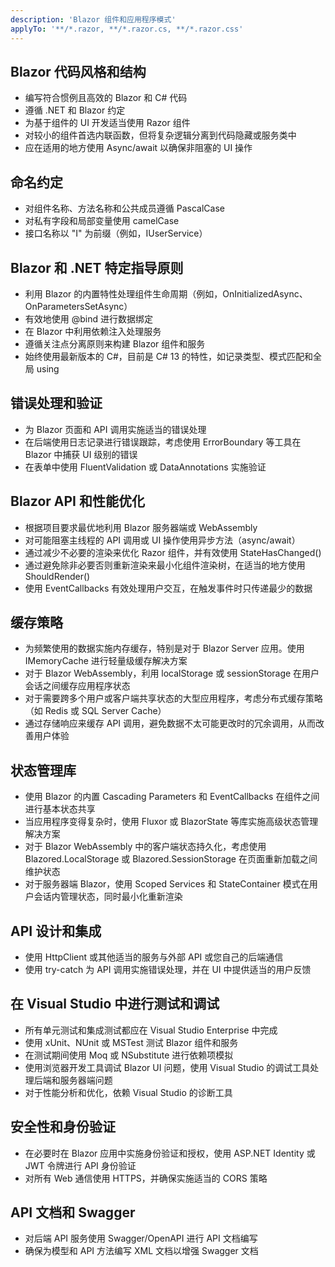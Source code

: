 ```yaml
---
description: 'Blazor 组件和应用程序模式'
applyTo: '**/*.razor, **/*.razor.cs, **/*.razor.css'
---
```


## Blazor 代码风格和结构

- 编写符合惯例且高效的 Blazor 和 C# 代码
- 遵循 .NET 和 Blazor 约定
- 为基于组件的 UI 开发适当使用 Razor 组件
- 对较小的组件首选内联函数，但将复杂逻辑分离到代码隐藏或服务类中
- 应在适用的地方使用 Async/await 以确保非阻塞的 UI 操作

## 命名约定

- 对组件名称、方法名称和公共成员遵循 PascalCase
- 对私有字段和局部变量使用 camelCase
- 接口名称以 "I" 为前缀（例如，IUserService）

## Blazor 和 .NET 特定指导原则

- 利用 Blazor 的内置特性处理组件生命周期（例如，OnInitializedAsync、OnParametersSetAsync）
- 有效地使用 @bind 进行数据绑定
- 在 Blazor 中利用依赖注入处理服务
- 遵循关注点分离原则来构建 Blazor 组件和服务
- 始终使用最新版本的 C#，目前是 C# 13 的特性，如记录类型、模式匹配和全局 using

## 错误处理和验证

- 为 Blazor 页面和 API 调用实施适当的错误处理
- 在后端使用日志记录进行错误跟踪，考虑使用 ErrorBoundary 等工具在 Blazor 中捕获 UI 级别的错误
- 在表单中使用 FluentValidation 或 DataAnnotations 实施验证

## Blazor API 和性能优化

- 根据项目要求最优地利用 Blazor 服务器端或 WebAssembly
- 对可能阻塞主线程的 API 调用或 UI 操作使用异步方法（async/await）
- 通过减少不必要的渲染来优化 Razor 组件，并有效使用 StateHasChanged()
- 通过避免除非必要否则重新渲染来最小化组件渲染树，在适当的地方使用 ShouldRender()
- 使用 EventCallbacks 有效处理用户交互，在触发事件时只传递最少的数据

## 缓存策略

- 为频繁使用的数据实施内存缓存，特别是对于 Blazor Server 应用。使用 IMemoryCache 进行轻量级缓存解决方案
- 对于 Blazor WebAssembly，利用 localStorage 或 sessionStorage 在用户会话之间缓存应用程序状态
- 对于需要跨多个用户或客户端共享状态的大型应用程序，考虑分布式缓存策略（如 Redis 或 SQL Server Cache）
- 通过存储响应来缓存 API 调用，避免数据不太可能更改时的冗余调用，从而改善用户体验

## 状态管理库

- 使用 Blazor 的内置 Cascading Parameters 和 EventCallbacks 在组件之间进行基本状态共享
- 当应用程序变得复杂时，使用 Fluxor 或 BlazorState 等库实施高级状态管理解决方案
- 对于 Blazor WebAssembly 中的客户端状态持久化，考虑使用 Blazored.LocalStorage 或 Blazored.SessionStorage 在页面重新加载之间维护状态
- 对于服务器端 Blazor，使用 Scoped Services 和 StateContainer 模式在用户会话内管理状态，同时最小化重新渲染

## API 设计和集成

- 使用 HttpClient 或其他适当的服务与外部 API 或您自己的后端通信
- 使用 try-catch 为 API 调用实施错误处理，并在 UI 中提供适当的用户反馈

## 在 Visual Studio 中进行测试和调试

- 所有单元测试和集成测试都应在 Visual Studio Enterprise 中完成
- 使用 xUnit、NUnit 或 MSTest 测试 Blazor 组件和服务
- 在测试期间使用 Moq 或 NSubstitute 进行依赖项模拟
- 使用浏览器开发工具调试 Blazor UI 问题，使用 Visual Studio 的调试工具处理后端和服务器端问题
- 对于性能分析和优化，依赖 Visual Studio 的诊断工具

## 安全性和身份验证

- 在必要时在 Blazor 应用中实施身份验证和授权，使用 ASP.NET Identity 或 JWT 令牌进行 API 身份验证
- 对所有 Web 通信使用 HTTPS，并确保实施适当的 CORS 策略

## API 文档和 Swagger

- 对后端 API 服务使用 Swagger/OpenAPI 进行 API 文档编写
- 确保为模型和 API 方法编写 XML 文档以增强 Swagger 文档